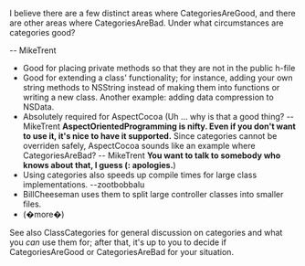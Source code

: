 I believe there are a few distinct areas where CategoriesAreGood, and there are other areas where CategoriesAreBad. Under what circumstances are categories good?

-- MikeTrent


* Good for placing private methods so that they are not in the public h-file
* Good for extending a class' functionality; for instance, adding your own string methods to NSString instead of making them into functions or writing a new class. Another example: adding data compression to NSData.
* Absolutely required for AspectCocoa (Uh ... why is that a good thing? -- MikeTrent **AspectOrientedProgramming is nifty. Even if you don't want to use it, it's nice to have it supported.** Since categories cannot be overriden safely, AspectCocoa sounds like an example where CategoriesAreBad? -- MikeTrent **You want to talk to somebody who knows about that, I guess (: apologies.**)
* Using categories also speeds up compile times for large class implementations.  --zootbobbalu
* BillCheeseman uses them to split large controller classes into smaller files.
* (�more�)


See also ClassCategories for general discussion on categories and what you *can* use them for; after that, it's up to you to decide if CategoriesAreGood or CategoriesAreBad for your situation.
